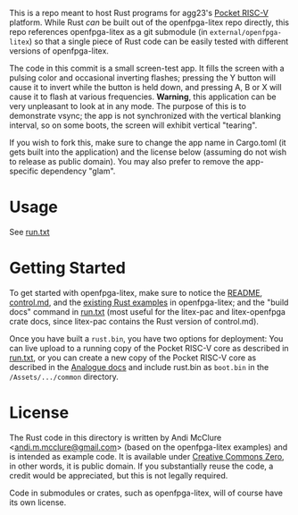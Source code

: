 This is a repo meant to host Rust programs for agg23's [Pocket RISC-V](https://github.com/agg23/openfpga-litex) platform. While Rust *can* be built out of the openfpga-litex repo directly, this repo references openfpga-litex as a git submodule (in `external/openfpga-litex`) so that a single piece of Rust code can be easily tested with different versions of openfpga-litex.

The code in this commit is a small screen-test app. It fills the screen with a pulsing color and occasional inverting flashes; pressing the Y button will cause it to invert while the button is held down, and pressing A, B or X will cause it to flash at various frequencies. **Warning**, this application can be very unpleasant to look at in any mode. The purpose of this is to demonstrate vsync; the app is not synchronized with the vertical blanking interval, so on some boots, the screen will exhibit vertical "tearing".

If you wish to fork this, make sure to change the app name in Cargo.toml (it gets built into the application) and the license below (assuming do not wish to release as public domain). You may also prefer to remove the app-specific dependency "glam".

# Usage

See [run.txt](run.txt)

# Getting Started

To get started with openfpga-litex, make sure to notice the [README](external/openfpga-litex), [control.md](external/openfpga-litex/docs/control.md), and the [existing Rust examples](external/openfpga-litex/lang/rust/examples) in openfpga-litex; and the "build docs" command in [run.txt](run.txt) (most useful for the litex-pac and litex-openfpga crate docs, since litex-pac contains the Rust version of control.md).

Once you have built a `rust.bin`, you have two options for deployment: You can live upload to a running copy of the Pocket RISC-V core as described in [run.txt](run.txt), or you can create a new copy of the Pocket RISC-V core as described in the [Analogue docs](https://www.analogue.co/developer/docs/packaging-a-core) and include rust.bin as `boot.bin` in the `/Assets/.../common` directory.

# License

The Rust code in this directory is written by Andi McClure <<andi.m.mcclure@gmail.com>> (based on the openfpga-litex examples) and is intended as example code. It is available under [Creative Commons Zero](https://creativecommons.org/publicdomain/zero/1.0/legalcode), in other words, it is public domain. If you substantially reuse the code, a credit would be appreciated, but this is not legally required.

Code in submodules or crates, such as openfpga-litex, will of course have its own license.
